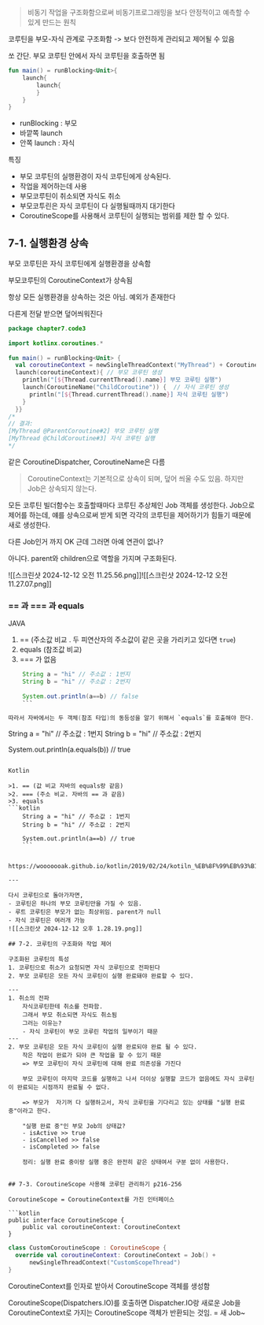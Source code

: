 > 비동기 작업을 구조화함으로써 비동기프로그래밍을 보다 안정적이고 예측할 수 있게 만드는 원칙

코루틴을 부모-자식 관계로 구조화함 -> 보다 안전하게 관리되고 제어될 수 있음

쏘 간단.
부모 코루틴 안에서 자식 코루틴을 호출하면 됨

```kotlin
fun main() = runBlocking<Unit>{
	launch{
		launch{
		}
	}
}
```
- runBlocking : 부모
- 바깥쪽 launch
- 안쪽 launch : 자식



특징
- 부모 코루틴의 실행환경이 자식 코루틴에게 상속된다.
- 작업을 제어하는데 사용
- 부모코루틴이 취소되면 자식도 취소
- 부모코투린은 자식 코루틴이 다 실행될때까지 대기한다
- CoroutineScope를 사용해서 코루틴이 실행되는 범위를 제한 할 수 있다.

## 7-1. 실행환경 상속

부모 코루틴은 자식 코루틴에게 실행환경을 상속함

부모코루틴의 CoroutineContext가 상속됨


항상 모든 실행환경을 상속하는 것은 아님. 예외가 존재한다

다른게 전달 받으면 덮어씌워진다



```kotlin
package chapter7.code3  
  
import kotlinx.coroutines.*  
  
fun main() = runBlocking<Unit> {  
  val coroutineContext = newSingleThreadContext("MyThread") + CoroutineName("ParentCoroutine")  
  launch(coroutineContext){ // 부모 코루틴 생성  
    println("[${Thread.currentThread().name}] 부모 코루틴 실행")  
    launch(CoroutineName("ChildCoroutine")) {  // 자식 코루틴 생성  
      println("[${Thread.currentThread().name}] 자식 코루틴 실행")  
    }  
  }}  
/*  
// 결과:  
[MyThread @ParentCoroutine#2] 부모 코루틴 실행  
[MyThread @ChildCoroutine#3] 자식 코루틴 실행  
*/
```

같은 CoroutineDispatcher, CoroutineName은 다름

> CoroutineContext는 기본적으로 상속이 되며, 덮어 씌울 수도 있음. 하지만 Job은 상속되지 않는다. 

모든 코루틴 빌더함수는 호출할때마다 코루틴 추상체인 Job 객체를 생성한다.
Job으로 제어를 하는데, 얘를 상속으로써 받게 되면 각각의 코루틴을 제어하기가 힘들기 때문에 새로 생성한다.

다른 Job인거 까지 OK
근데 그러면 아예 연관이 없나?


아니다. parent와 children으로 역할을 가지며 구조화된다.

![[스크린샷 2024-12-12 오전 11.25.56.png]]![[스크린샷 2024-12-12 오전 11.27.07.png]]


### == 과 === 과 equals

   JAVA
   1. == (주소값 비교 . 두 피연산자의 주소값이 같은 곳을 가리키고 있다면 `true`)
   2. equals (참조값 비교)
   3. === 가 없음

```java
	String a = "hi" // 주소값 : 1번지
	String b = "hi" // 주소값 : 2번지
	
	System.out.println(a==b) // false
	```

따라서 자바에서는 두 객체(참조 타입)의 동등성을 알기 위해서 `equals`를 호출해야 한다.

```
String a = "hi" // 주소값 : 1번지
String b = "hi" // 주소값 : 2번지

System.out.println(a.equals(b)) // true
```

Kotlin

>1. == (값 비교 자바의 equals랑 같음) 
>2. === (주소 비교. 자바의 == 과 같음)
>3. equals
```kotlin
	String a = "hi" // 주소값 : 1번지
	String b = "hi" // 주소값 : 2번지
	
	System.out.println(a==b) // true
	```


https://wooooooak.github.io/kotlin/2019/02/24/kotiln_%EB%8F%99%EB%93%B1%EC%84%B1%EC%97%B0%EC%82%B0/

---

다시 코루틴으로 돌아가자면, 
- 코루틴은 하나의 부모 코루틴만을 가질 수 있음.
- 루트 코루틴은 부모가 없는 최상위임. parent가 null
- 자식 코루틴은 여러개 가능
![[스크린샷 2024-12-12 오후 1.28.19.png]]

## 7-2. 코루틴의 구조화와 작업 제어

구조화된 코루틴의 특성 
1. 코루틴으로 취소가 요청되면 자식 코루틴으로 전파된다
2. 부모 코루틴은 모든 자식 코루틴이 실행 완료돼야 완료할 수 있다.

---
1. 취소의 전파
	자식코루틴한테 취소를 전파함.
	그래서 부모 취소되면 자식도 취소됨
	그러는 이유는?
	- 자식 코루틴이 부모 코루린 작업의 일부이기 때문
---
2. 부모 코루틴은 모든 자식 코루틴이 실행 완료되야 완료 될 수 있다.
	작은 작업이 완료가 되야 큰 작업을 할 수 있기 때문
	=> 부모 코루틴이 자식 코루틴에 대해 완료 의존성을 가진다
	
	부모 코루틴이 마지막 코드를 실행하고 나서 더이상 실행할 코드가 없음에도 자식 코루틴이 완료되는 시점까지 완료될 수 없다. 
	
	=> 부모가  자기꺼 다 실행하고서, 자식 코루틴을 기다리고 있는 상태를 "실행 완료 중"이라고 한다.

	"실행 완료 중"인 부모 Job의 상태값?
	- isActive >> true
	- isCancelled >> false
	- isCompleted >> false 

	정리: 실행 완료 중이랑 실행 중은 완전히 같은 상태여서 구분 없이 사용한다.
	

## 7-3. CoroutineScope 사용해 코루틴 관리하기 p216-256

CoroutineScope = CoroutineContext를 가진 인터페이스

```kotlin
public interface CoroutineScope {
	public val coroutineContext: CoroutineContext
}
```

```kotlin
class CustomCoroutineScope : CoroutineScope {  
  override val coroutineContext: CoroutineContext = Job() +  
      newSingleThreadContext("CustomScopeThread")  
}
```

CoroutineContext를 인자로 받아서 CoroutineScope 객체를 생성함


CoroutineScope(Dispatchers.IO)를 호출하면 Dispatcher.IO랑 새로운 Job을 CoroutineContext로 가지는 CoroutineScope 객체가 반환되는 것임. = 새 Job~


